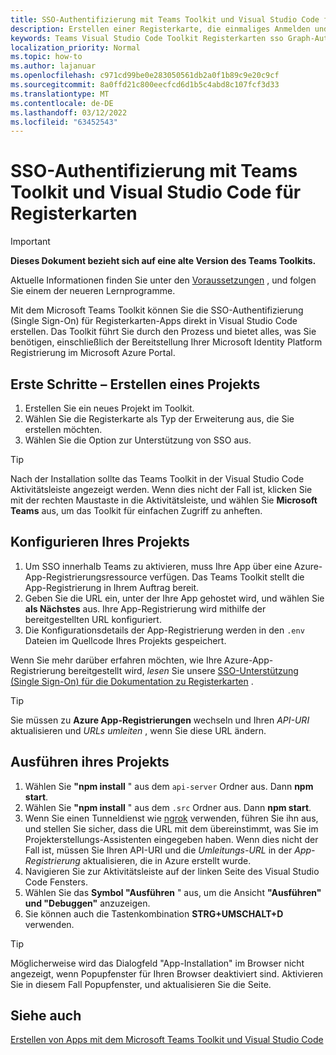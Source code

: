 ```yaml
---
title: SSO-Authentifizierung mit Teams Toolkit und Visual Studio Code für Registerkarten
description: Erstellen einer Registerkarte, die einmaliges Anmelden und Microsoft Graph Aufrufe direkt in Visual Studio Code mit dem Microsoft Teams Toolkit unterstützt
keywords: Teams Visual Studio Code Toolkit Registerkarten sso Graph-Authentifizierung Azure Identity Platform
localization_priority: Normal
ms.topic: how-to
ms.author: lajanuar
ms.openlocfilehash: c971cd99be0e283050561db2a0f1b89c9e20c9cf
ms.sourcegitcommit: 8a0ffd21c800eecfcd6d1b5c4abd8c107fcf3d33
ms.translationtype: MT
ms.contentlocale: de-DE
ms.lasthandoff: 03/12/2022
ms.locfileid: "63452543"
---
```

# <a name="single-sign-on-authentication-with-teams-toolkit-and-visual-studio-code-for-tabs"></a>SSO-Authentifizierung mit Teams Toolkit und Visual Studio Code für Registerkarten

> [!IMPORTANT]
> **Dieses Dokument bezieht sich auf eine alte Version des Teams Toolkits.**
>
> Aktuelle Informationen finden Sie unter den [Voraussetzungen](../get-started/prerequisites.md) , und folgen Sie einem der neueren Lernprogramme.

Mit dem Microsoft Teams Toolkit können Sie die SSO-Authentifizierung (Single Sign-On) für Registerkarten-Apps direkt in Visual Studio Code erstellen. Das Toolkit führt Sie durch den Prozess und bietet alles, was Sie benötigen, einschließlich der Bereitstellung Ihrer Microsoft Identity Platform Registrierung im Microsoft Azure Portal.

## <a name="get-started--create-a-project"></a>Erste Schritte – Erstellen eines Projekts

1. Erstellen Sie ein neues Projekt im Toolkit.
1. Wählen Sie die Registerkarte als Typ der Erweiterung aus, die Sie erstellen möchten.
1. Wählen Sie die Option zur Unterstützung von SSO aus.

> [!TIP]
> Nach der Installation sollte das Teams Toolkit in der Visual Studio Code Aktivitätsleiste angezeigt werden. Wenn dies nicht der Fall ist, klicken Sie mit der rechten Maustaste in die Aktivitätsleiste, und wählen Sie **Microsoft Teams** aus, um das Toolkit für einfachen Zugriff zu anheften.

## <a name="configure-your-project"></a>Konfigurieren Ihres Projekts

1. Um SSO innerhalb Teams zu aktivieren, muss Ihre App über eine Azure-App-Registrierungsressource verfügen. Das Teams Toolkit stellt die App-Registrierung in Ihrem Auftrag bereit.
1. Geben Sie die URL ein, unter der Ihre App gehostet wird, und wählen Sie **als Nächstes** aus. Ihre App-Registrierung wird mithilfe der bereitgestellten URL konfiguriert.
1. Die Konfigurationsdetails der App-Registrierung werden in den `.env` Dateien im Quellcode Ihres Projekts gespeichert.

Wenn Sie mehr darüber erfahren möchten, wie Ihre Azure-App-Registrierung bereitgestellt wird, *lesen*  Sie unsere [SSO-Unterstützung (Single Sign-On) für die Dokumentation zu Registerkarten](../tabs/how-to/authentication/auth-aad-sso.md) .

> [!TIP]
> Sie müssen zu **Azure App-Registrierungen** wechseln und Ihren *API-URI* aktualisieren und *URLs umleiten* , wenn Sie diese URL ändern.

## <a name="run-your-project"></a>Ausführen ihres Projekts

1. Wählen Sie **"npm install** " aus dem `api-server` Ordner aus. Dann **npm start**.
1. Wählen Sie **"npm install** " aus dem `.src` Ordner aus. Dann **npm start**.
1. Wenn Sie einen Tunneldienst wie [ngrok](https://ngrok.com/) verwenden, führen Sie ihn aus, und stellen Sie sicher, dass die URL mit dem übereinstimmt, was Sie im Projekterstellungs-Assistenten eingegeben haben. Wenn dies nicht der Fall ist, müssen Sie Ihren API-URI und die *Umleitungs-URL* in der *App-Registrierung* aktualisieren, die in Azure erstellt wurde.
1. Navigieren Sie zur Aktivitätsleiste auf der linken Seite des Visual Studio Code Fensters.
1. Wählen Sie das **Symbol "Ausführen** " aus, um die Ansicht **"Ausführen" und "Debuggen"** anzuzeigen.
1. Sie können auch die Tastenkombination **STRG+UMSCHALT+D** verwenden.

> [!TIP]
> Möglicherweise wird das Dialogfeld "App-Installation" im Browser nicht angezeigt, wenn Popupfenster für Ihren Browser deaktiviert sind. Aktivieren Sie in diesem Fall Popupfenster, und aktualisieren Sie die Seite.

## <a name="see-also"></a>Siehe auch

[Erstellen von Apps mit dem Microsoft Teams Toolkit und Visual Studio Code](visual-studio-code-overview.md)
